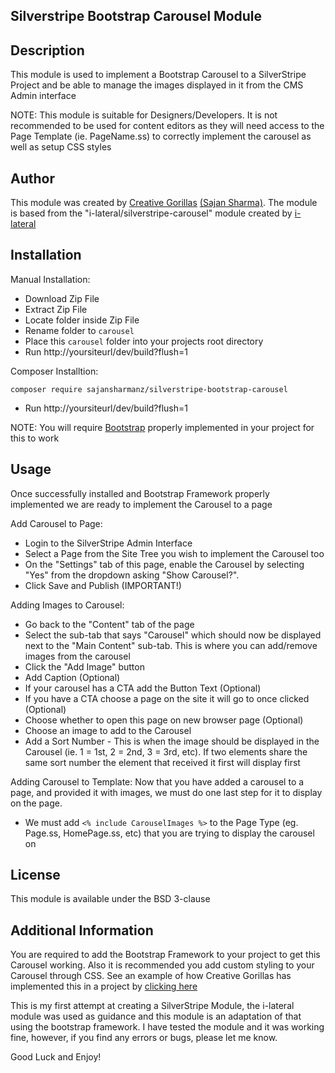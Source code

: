 ## Silverstripe Bootstrap Carousel Module

## Description
This module is used to implement a Bootstrap Carousel to a SilverStripe Project and be able to manage the images displayed in it from the CMS Admin interface

NOTE: This module is suitable for Designers/Developers. It is not recommended to be used for content editors as they will need access to the Page Template (ie. PageName.ss) to correctly implement the carousel as well as setup CSS styles

## Author
This module was created by [ Creative Gorillas](http://www.creativegorillas.com) [(Sajan Sharma)](http://github.com/sajansharmanz). The module is based from the "i-lateral/silverstripe-carousel" module created by [i-lateral](http://www.i-lateral.com)

## Installation
Manual Installation:
- Download Zip File
- Extract Zip File
- Locate folder inside Zip File
- Rename folder to `carousel`
- Place this `carousel` folder into your projects root directory
- Run http://yoursiteurl/dev/build?flush=1

Composer Installtion:


`composer require sajansharmanz/silverstripe-bootstrap-carousel`


- Run http://yoursiteurl/dev/build?flush=1

NOTE: You will require [Bootstrap](http://getbootstrap.com) properly implemented in your project for this to work

## Usage
Once successfully installed and Bootstrap Framework properly implemented we are ready to implement the Carousel to a page

Add Carousel to Page:

- Login to the SilverStripe Admin Interface
- Select a Page from the Site Tree you wish to implement the Carousel too
- On the "Settings" tab of this page, enable the Carousel by selecting "Yes" from the dropdown asking "Show Carousel?".
- Click Save and Publish (IMPORTANT!)

Adding Images to Carousel:
- Go back to the "Content" tab of the page
- Select the sub-tab that says "Carousel" which should now be displayed next to the "Main Content" sub-tab. This is where you can add/remove images from the carousel
- Click the "Add Image" button
- Add Caption (Optional)
- If your carousel has a CTA add the Button Text (Optional)
- If you have a CTA choose a page on the site it will go to once clicked (Optional)
- Choose whether to open this page on new browser page (Optional)
- Choose an image to add to the Carousel
- Add a Sort Number - This is when the image should be displayed in the Carousel (ie. 1 = 1st, 2 = 2nd, 3 = 3rd, etc). If two elements share the same sort number the element that received it first will display first

Adding Carousel to Template: Now that you have added a carousel to a page, and provided it with images, we must do one last step for it to display on the page.

- We must add `<% include CarouselImages %>` to the Page Type (eg. Page.ss, HomePage.ss, etc) that you are trying to display the carousel on

## License
This module is available under the BSD 3-clause

## Additional Information
You are required to add the Bootstrap Framework to your project to get this Carousel working.
Also it is recommended you add custom styling to your Carousel through CSS. See an example of how Creative Gorillas has implemented this in a project by [clicking here](http://www.sanatandharammandir.org.nz)

This is my first attempt at creating a SilverStripe Module, the i-lateral module was used as guidance and this module is an adaptation of that using the bootstrap framework. I have tested the module and it was working fine, however, if you find any errors or bugs, please let me know.

Good Luck and Enjoy!
